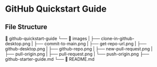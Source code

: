# GitHub Quickstart Guide

## File Structure

📂 github-quickstart-guide
    └── 📂 images
    |   ├── clone-in-github-desktop.png
    |   ├── commit-to-main.png
    |   ├── get-repo-url.png
    |   ├── github-desktop.png
    |   ├── github-repo.png
    |   ├── new-pull-request.png
    |   ├── pull-origin.png
    |   ├── pull-request.png
    |   └── push-origin.png
    ├── github-starter-guide.md
    └── 📜 README.md
